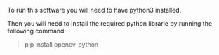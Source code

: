 To run this software you will need to have python3 installed.

Then you will need to install the required python librarie by running the following command:

> pip install opencv-python
